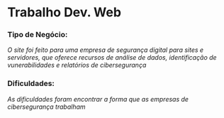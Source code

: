 # Trabalho Dev. Web
### Tipo de Negócio:
*O site foi feito para uma empresa de segurança digital para sites e servidores, que oferece recursos de análise de dados, identificação de vunerabilidades e relatórios de cibersegurança*

### Dificuldades:
*As dificuldades foram encontrar a forma que as empresas de cibersegurança trabalham*
